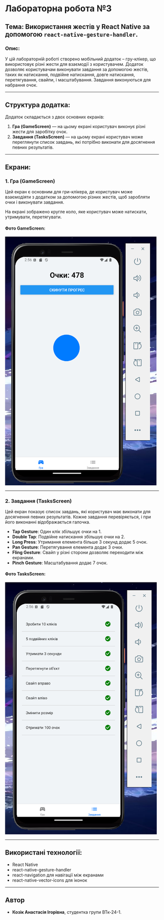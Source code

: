 # Лабораторна робота №3

## Тема: Використання жестів у React Native за допомогою `react-native-gesture-handler`.

### Опис:
У цій лабораторній роботі створено мобільний додаток – гру-клікер, що використовує різні жести для взаємодії з користувачем. Додаток дозволяє користувачам виконувати завдання за допомогою жестів, таких як натискання, подвійне натискання, довге натискання, перетягування, свайпи, і масштабування. Завдання виконуються для набрання очок.

---

## Структура додатка:
Додаток складається з двох основних екранів:
1. **Гра (GameScreen)** — на цьому екрані користувач виконує різні жести для заробітку очок.
2. **Завдання (TasksScreen)** — на цьому екрані користувач може переглянути список завдань, які потрібно виконати для досягнення певних результатів.

---

## Екрани:

### 1. Гра (GameScreen)
Цей екран є основним для гри-клікера, де користувач може взаємодіяти з додатком за допомогою різних жестів, щоб заробляти очки і виконувати завдання. 

На екрані зображено кругле коло, яке користувач може натискати, утримувати, перетягувати.


#### Фото GameScreen:

![foto1.png](foto1.png)

---

### 2. Завдання (TasksScreen)
Цей екран показує список завдань, які користувач має виконати для досягнення певних результатів. Кожне завдання перевіряється, і при його виконанні відображається галочка.

- **Tap Gesture**: Один клік збільшує очки на 1.
- **Double Tap**: Подвійне натискання збільшує очки на 2.
- **Long Press**: Утримання елемента більше 3 секунд додає 5 очок.
- **Pan Gesture**: Перетягування елемента додає 3 очки.
- **Fling Gesture**: Свайп у різні сторони дозволяє переходити між екранами.
- **Pinch Gesture**: Масштабування додає 7 очок.

#### Фото TasksScreen:

![foto2.png](foto2.png)

---

## Використані технології:
- React Native
- react-native-gesture-handler
- react-navigation для навігації між екранами
- react-native-vector-icons для іконок

---

## Автор

- **Козік Анастасія Ігорівна**, студентка групи ВТк-24-1.